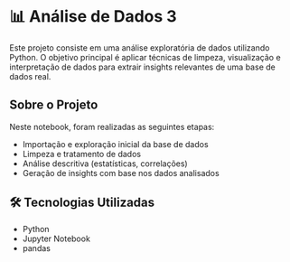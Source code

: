 # 📊 Análise de Dados 3

Este projeto consiste em uma análise exploratória de dados utilizando Python. O objetivo principal é aplicar técnicas de limpeza, visualização e interpretação de dados para extrair insights relevantes de uma base de dados real.

## Sobre o Projeto

Neste notebook, foram realizadas as seguintes etapas:

- Importação e exploração inicial da base de dados
- Limpeza e tratamento de dados
- Análise descritiva (estatísticas, correlações)
- Geração de insights com base nos dados analisados

## 🛠️ Tecnologias Utilizadas

- Python 
- Jupyter Notebook
- pandas



